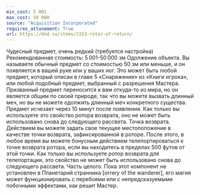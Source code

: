 ```yaml
---
min_cost: 5 001
max_cost: 50 000
source: "Acquisition Incorporated"
requires_attunement: True
url: https://dnd.su/items/2153-rotor-of-return/
---
```


Чудесный предмет, очень редкий (требуется настройка)
Рекомендованная стоимость: 5 001-50 000 зм
Одолжение объекта. Вы называете обычный предмет со стоимостью 50 зм или меньше, и он появляется в вашей руке или у ваших ног. Это может быть любой предмет, который описан в главе 5 «Снаряжение» из «Книги игрока», или любой подобный предмет, выбранный с разрешения Мастера. Призванный предмет переносится к вам откуда-то из мира, но он является общим по своей природе, так что вы можете вызвать длинный меч, но вы не можете одолжить длинный меч конкретного существа. Предмет исчезает через 10 минут после появления. Как только вы используете это свойство ротора возврата, оно не может быть использовано снова до следующего рассвета.
Точка возврата. Действием вы можете задать свое текущее местоположение в качестве точки возврата, зафиксированной в роторе. После этого, в любое время вы можете бонусным действием телепортироваться к точке возврата ротора, если вы находитесь в пределах 500 футов от этой точки. Как только вы используете ротор возврата для телепортации, это свойство не может быть использовано снова до следующего рассвета.
Часть целого. Пока этот компонент не установлен в Планетарий странника [orrery of the wanderer], его магия может функционировать с перебоями или с непредсказуемыми побочными эффектами, как решит Мастер.